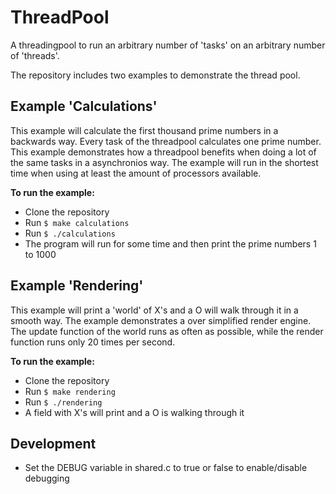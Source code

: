 ThreadPool
==========

A threadingpool to run an arbitrary number of 'tasks' on an arbitrary number of 'threads'. 

The repository includes two examples to demonstrate the thread pool.

Example 'Calculations'
-------------------

This example will calculate the first thousand prime numbers in a backwards way. Every task
of the threadpool calculates one prime number. This example demonstrates how a threadpool
benefits when doing a lot of the same tasks in a asynchronios way. The example will run in
the shortest time when using at least the amount of processors available.

**To run the example:**

- Clone the repository
- Run `$ make calculations`
- Run `$ ./calculations`
- The program will run for some time and then print the prime numbers 1 to 1000

Example 'Rendering'
-------------------

This example will print a 'world' of X's and a O will walk through it in a smooth way. The
example demonstrates a over simplified render engine. The update function of the world
runs as often as possible, while the render function runs only 20 times per second.

**To run the example:**

- Clone the repository
- Run `$ make rendering`
- Run `$ ./rendering`
- A field with X's will print and a O is walking through it

Development
-----------

- Set the DEBUG variable in shared.c to true or false to enable/disable debugging
